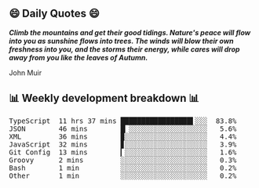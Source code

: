 ## 😄 Daily Quotes 😄

_**Climb the mountains and get their good tidings. Nature's peace will flow into you as sunshine flows into trees. The winds will blow their own freshness into you, and the storms their energy, while cares will drop away from you like the leaves of Autumn.**_

John Muir



## 📊 Weekly development breakdown 📊

<pre>TypeScript  11 hrs 37 mins █████████████████▌░░░  83.8%
JSON        46 mins        █▏░░░░░░░░░░░░░░░░░░░   5.6%
XML         36 mins        ▉░░░░░░░░░░░░░░░░░░░░   4.4%
JavaScript  32 mins        ▊░░░░░░░░░░░░░░░░░░░░   3.9%
Git Config  13 mins        ▎░░░░░░░░░░░░░░░░░░░░   1.6%
Groovy      2 mins         ░░░░░░░░░░░░░░░░░░░░░   0.3%
Bash        1 min          ░░░░░░░░░░░░░░░░░░░░░   0.2%
Other       1 min          ░░░░░░░░░░░░░░░░░░░░░   0.2%</pre>